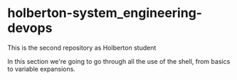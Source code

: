 # holberton-system_engineering-devops

This is the second repository as Holberton student

In this section we're going to go through all the use of the shell, from basics to variable expansions.
